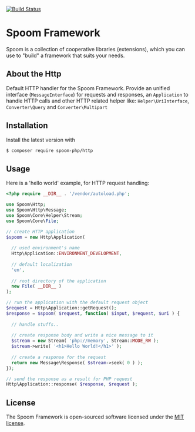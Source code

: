[![Build Status](https://travis-ci.org/spoom-php/http.svg?branch=development)](https://travis-ci.org/spoom-php/http)  

# Spoom Framework
Spoom is a collection of cooperative libraries (extensions), which you can use to "build" a framework that suits your needs.

## About the Http
Default HTTP handler for the Spoom Framework. Provide an unified interface (`MessageInterface`) for requests and responses, an `Application` to handle HTTP
calls and other HTTP related helper like: `Helper\UriInterface`, `Converter\Query` and `Converter\Multipart`

## Installation
Install the latest version with

```bash
$ composer require spoom-php/http
```

## Usage
Here is a 'hello world' example, for HTTP request handling:

```php
<?php require __DIR__ . '/vendor/autoload.php';

use Spoom\Http;
use Spoom\Http\Message;
use Spoom\Core\Helper\Stream;
use Spoom\Core\File;

// create HTTP application
$spoom = new Http\Application(
  
  // used environment's name
  Http\Application::ENVIRONMENT_DEVELOPMENT,
                                        
  // default localization
  'en',
  
  // root directory of the application
  new File( __DIR__ )
);

// run the application with the default request object
$request = Http\Application::getRequest();
$response = $spoom( $request, function( $input, $request, $uri ) {
  
  // handle stuffs..
  
  // create response body and write a nice message to it
  $stream = new Stream( 'php://memory', Stream::MODE_RW );
  $stream->write( '<h1>Hello World!</h1>' );
  
  // create a response for the request
  return new Message\Response( $stream->seek( 0 ) );
});

// send the response as a result for PHP request
Http\Application::response( $response, $request );
```

## License
The Spoom Framework is open-sourced software licensed under the [MIT license](http://opensource.org/licenses/MIT).

